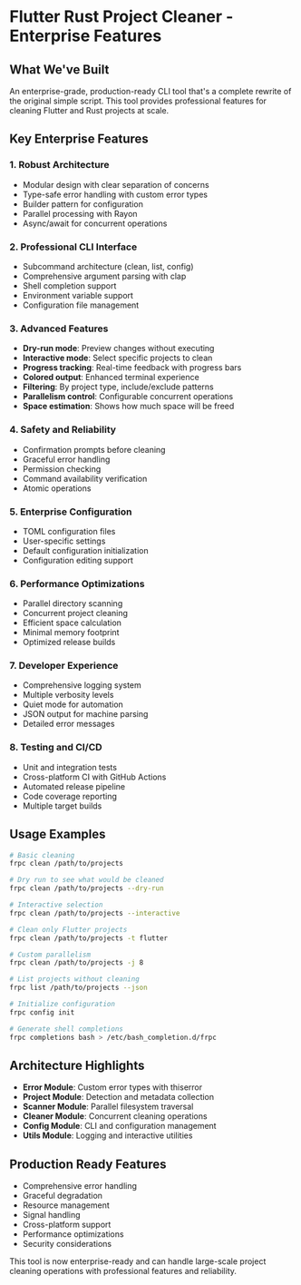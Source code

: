 # Flutter Rust Project Cleaner - Enterprise Features

## What We've Built

An enterprise-grade, production-ready CLI tool that's a complete rewrite of the original simple script. This tool provides professional features for cleaning Flutter and Rust projects at scale.

## Key Enterprise Features

### 1. Robust Architecture
- Modular design with clear separation of concerns
- Type-safe error handling with custom error types
- Builder pattern for configuration
- Parallel processing with Rayon
- Async/await for concurrent operations

### 2. Professional CLI Interface
- Subcommand architecture (clean, list, config)
- Comprehensive argument parsing with clap
- Shell completion support
- Environment variable support
- Configuration file management

### 3. Advanced Features
- **Dry-run mode**: Preview changes without executing
- **Interactive mode**: Select specific projects to clean
- **Progress tracking**: Real-time feedback with progress bars
- **Colored output**: Enhanced terminal experience
- **Filtering**: By project type, include/exclude patterns
- **Parallelism control**: Configurable concurrent operations
- **Space estimation**: Shows how much space will be freed

### 4. Safety and Reliability
- Confirmation prompts before cleaning
- Graceful error handling
- Permission checking
- Command availability verification
- Atomic operations

### 5. Enterprise Configuration
- TOML configuration files
- User-specific settings
- Default configuration initialization
- Configuration editing support

### 6. Performance Optimizations
- Parallel directory scanning
- Concurrent project cleaning
- Efficient space calculation
- Minimal memory footprint
- Optimized release builds

### 7. Developer Experience
- Comprehensive logging system
- Multiple verbosity levels
- Quiet mode for automation
- JSON output for machine parsing
- Detailed error messages

### 8. Testing and CI/CD
- Unit and integration tests
- Cross-platform CI with GitHub Actions
- Automated release pipeline
- Code coverage reporting
- Multiple target builds

## Usage Examples

```bash
# Basic cleaning
frpc clean /path/to/projects

# Dry run to see what would be cleaned
frpc clean /path/to/projects --dry-run

# Interactive selection
frpc clean /path/to/projects --interactive

# Clean only Flutter projects
frpc clean /path/to/projects -t flutter

# Custom parallelism
frpc clean /path/to/projects -j 8

# List projects without cleaning
frpc list /path/to/projects --json

# Initialize configuration
frpc config init

# Generate shell completions
frpc completions bash > /etc/bash_completion.d/frpc
```

## Architecture Highlights

- **Error Module**: Custom error types with thiserror
- **Project Module**: Detection and metadata collection
- **Scanner Module**: Parallel filesystem traversal
- **Cleaner Module**: Concurrent cleaning operations
- **Config Module**: CLI and configuration management
- **Utils Module**: Logging and interactive utilities

## Production Ready Features

- Comprehensive error handling
- Graceful degradation
- Resource management
- Signal handling
- Cross-platform support
- Performance optimizations
- Security considerations

This tool is now enterprise-ready and can handle large-scale project cleaning operations with professional features and reliability.